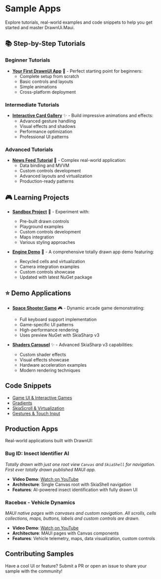 # Sample Apps

Explore tutorials, real-world examples and code snippets to help you get started and master DrawnUi.Maui.

## 📚 Step-by-Step Tutorials

### Beginner Tutorials
- **[Your First DrawnUI App](first-app.md)** 🚀 - Perfect starting point for beginners:
  - Complete setup from scratch
  - Basic controls and layouts
  - Simple animations
  - Cross-platform deployment

### Intermediate Tutorials
- **[Interactive Card Gallery](interactive-cards.md)** ✨ - Build impressive animations and effects:
  - Advanced gesture handling
  - Visual effects and shadows
  - Performance optimization
  - Professional UI patterns

### Advanced Tutorials
- **[News Feed Tutorial](news-feed-tutorial.md)** 📱 - Complex real-world application:
  - Data binding and MVVM
  - Custom controls development
  - Advanced layouts and virtualization
  - Production-ready patterns

## 🎮 Learning Projects

- **[Sandbox Project](https://github.com/taublast/DrawnUi.Maui/tree/main/src/Maui/Samples/Sandbox)** 🧪 - Experiment with:
  - Pre-built drawn controls
  - Playground examples
  - Custom controls development
  - Maps integration
  - Various styling approaches

- **[Engine Demo](https://github.com/taublast/AppoMobi.Maui.DrawnUi.Demo)** 🤩 - A comprehensive totally drawn app demo featuring:
  - Recycled cells and virtualization
  - Camera integration examples
  - Custom controls showcase
  - Updated with latest NuGet package

## ⭐️ Demo Applications

- **[Space Shooter Game](https://github.com/taublast/AppoMobi.Maui.DrawnUi.SpaceShooter)** 🎮 - Dynamic arcade game demonstrating:
  - Full keyboard support implementation
  - Game-specific UI patterns
  - High-performance rendering
  - Uses preview NuGet with SkiaSharp v3

- **[Shaders Carousel](https://github.com/taublast/ShadersCarousel/)** ✨ - Advanced SkiaSharp v3 capabilities:
  - Custom shader effects
  - Visual effects showcase
  - Hardware acceleration examples
  - Modern rendering techniques


## Code Snippets
- [Game UI & Interactive Games](advanced/game-ui.md)
- [Gradients](advanced/gradients.md)
- [SkiaScroll & Virtualization](advanced/skiascroll.md)
- [Gestures & Touch Input](advanced/gestures.md)

## Production Apps

Real-world applications built with DrawnUI:

### Bug ID: Insect Identifier AI
_Totally drawn with just one root view `Canvas` and `SkiaShell` for navigation. First ever totally drawn published MAUI app._

- **Video Demo**: [Watch on YouTube](https://www.youtube.com/watch?v=5QIaM0xsLbA)
- **Architecture**: Single Canvas root with SkiaShell navigation
- **Features**: AI-powered insect identification with fully drawn UI

### Racebox - Vehicle Dynamics
_MAUI native pages with canvases and custom navigation. All scrolls, cells collections, maps, buttons, labels and custom controls are drawn._

- **Video Demo**: [Watch on YouTube](https://www.youtube.com/watch?v=JQkJhXR9IMY)
- **Architecture**: MAUI pages with Canvas components
- **Features**: Vehicle telemetry, maps, data visualization, custom controls

## Contributing Samples
Have a cool UI or feature? Submit a PR or open an issue to share your sample with the community!